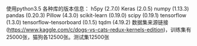 使用python3.5
各种库的版本信息：
h5py (2.7.0)
Keras (2.0.5)
numpy (1.13.3)
pandas (0.20.3)
Pillow (4.3.0)
scikit-learn (0.19.0)
scipy (0.19.1)
tensorflow (1.3.0)
tensorflow-tensorboard (0.1.5)
tqdm (4.19.2)
数据集来源链接(https://www.kaggle.com/c/dogs-vs-cats-redux-kernels-edition)，训练集有25000张，猫狗各12500张。测试集12500张


